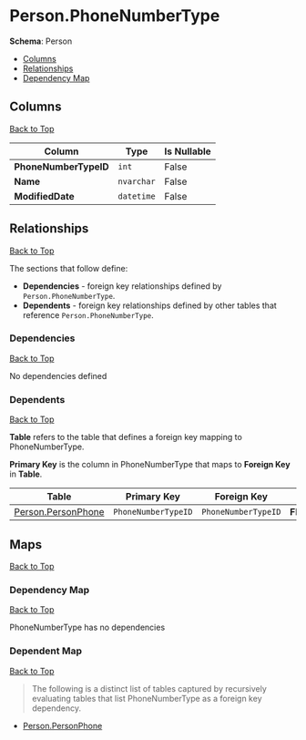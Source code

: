 # Person.PhoneNumberType

**Schema**: Person
* [Columns](#columns)
* [Relationships](#relationships)
* [Dependency Map](#dependency-map)

## Columns
[Back to Top](#phonenumbertype)

Column | Type | Is Nullable
-------|------|------------
**PhoneNumberTypeID** | `int` | False
**Name** | `nvarchar` | False
**ModifiedDate** | `datetime` | False

## Relationships
[Back to Top](#phonenumbertype)


The sections that follow define:
* **Dependencies** - foreign key relationships defined by `Person.PhoneNumberType`.
* **Dependents** - foreign key relationships defined by other tables that reference `Person.PhoneNumberType`.

### Dependencies
[Back to Top](#phonenumbertype)


No dependencies defined

### Dependents
[Back to Top](#phonenumbertype)

**Table** refers to the table that defines a foreign key mapping to PhoneNumberType.

**Primary Key** is the column in PhoneNumberType that maps to **Foreign Key** in **Table**.

Table | Primary Key | Foreign Key | Foreign Key Name
------|-------------|-------------|-----------------
[Person.PersonPhone](./PersonPhone.md) | `PhoneNumberTypeID` | `PhoneNumberTypeID` | **FK_PersonPhone_PhoneNumberType_PhoneNumberTypeID**

## Maps
[Back to Top](#phonenumbertype)

### Dependency Map
[Back to Top](#phonenumbertype)

PhoneNumberType has no dependencies
### Dependent Map
[Back to Top](#phonenumbertype)

> The following is a distinct list of tables captured by recursively evaluating tables that list PhoneNumberType as a foreign key dependency.

* [Person.PersonPhone](./PersonPhone.md)
